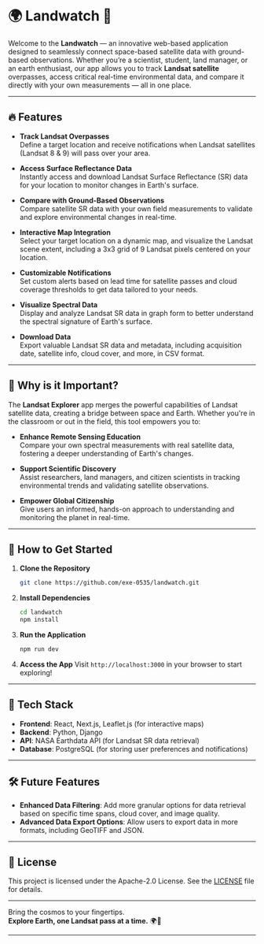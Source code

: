# 🌍 Landwatch 🚀

Welcome to the **Landwatch** — an innovative web-based application designed to seamlessly connect space-based satellite data with ground-based observations. Whether you’re a scientist, student, land manager, or an earth enthusiast, our app allows you to track **Landsat satellite** overpasses, access critical real-time environmental data, and compare it directly with your own measurements — all in one place. 

---

## 🔥 Features

- **Track Landsat Overpasses**  
  Define a target location and receive notifications when Landsat satellites (Landsat 8 & 9) will pass over your area.

- **Access Surface Reflectance Data**  
  Instantly access and download Landsat Surface Reflectance (SR) data for your location to monitor changes in Earth's surface.

- **Compare with Ground-Based Observations**  
  Compare satellite SR data with your own field measurements to validate and explore environmental changes in real-time.

- **Interactive Map Integration**  
  Select your target location on a dynamic map, and visualize the Landsat scene extent, including a 3x3 grid of 9 Landsat pixels centered on your location.

- **Customizable Notifications**  
  Set custom alerts based on lead time for satellite passes and cloud coverage thresholds to get data tailored to your needs.

- **Visualize Spectral Data**  
  Display and analyze Landsat SR data in graph form to better understand the spectral signature of Earth's surface.

- **Download Data**  
  Export valuable Landsat SR data and metadata, including acquisition date, satellite info, cloud cover, and more, in CSV format.

---

## 🌟 Why is it Important?

The **Landsat Explorer** app merges the powerful capabilities of Landsat satellite data, creating a bridge between space and Earth. Whether you're in the classroom or out in the field, this tool empowers you to:

- **Enhance Remote Sensing Education**  
  Compare your own spectral measurements with real satellite data, fostering a deeper understanding of Earth's changes.

- **Support Scientific Discovery**  
  Assist researchers, land managers, and citizen scientists in tracking environmental trends and validating satellite observations.

- **Empower Global Citizenship**  
  Give users an informed, hands-on approach to understanding and monitoring the planet in real-time.

---

## 🚀 How to Get Started

1. **Clone the Repository**
   ```bash
   git clone https://github.com/exe-0535/landwatch.git
   ```
2. **Install Dependencies**
   ```bash
   cd landwatch
   npm install
   ```
3. **Run the Application**
   ```bash
   npm run dev
   ```
4. **Access the App**
   Visit `http://localhost:3000` in your browser to start exploring!

---

## 🔧 Tech Stack

- **Frontend**: React, Next.js, Leaflet.js (for interactive maps)
- **Backend**: Python, Django
- **API**: NASA Earthdata API (for Landsat SR data retrieval)
- **Database**: PostgreSQL (for storing user preferences and notifications)

---

## 🛠️ Future Features

- **Enhanced Data Filtering**: Add more granular options for data retrieval based on specific time spans, cloud cover, and image quality.
- **Advanced Data Export Options**: Allow users to export data in more formats, including GeoTIFF and JSON.

---

## 📄 License

This project is licensed under the Apache-2.0 License. See the [LICENSE](LICENSE) file for details.

---

Bring the cosmos to your fingertips.  
**Explore Earth, one Landsat pass at a time.** 🌍🚀

---


